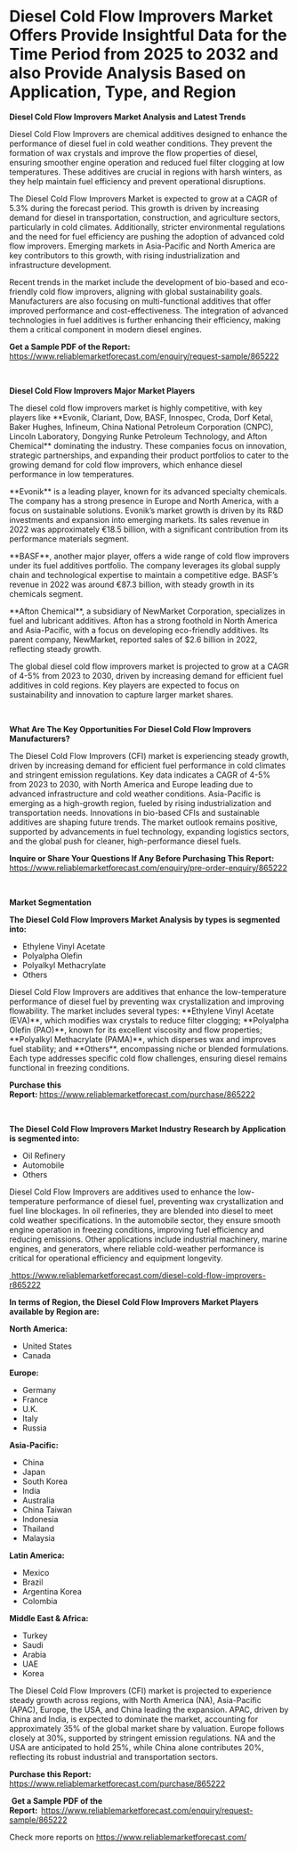 <p><h1>Diesel Cold Flow Improvers Market Offers Provide Insightful Data for the Time Period from 2025 to 2032 and also Provide Analysis Based on Application, Type, and Region</h1></p><p><strong>Diesel Cold Flow Improvers Market Analysis and Latest Trends</strong></p>
<p><p>Diesel Cold Flow Improvers are chemical additives designed to enhance the performance of diesel fuel in cold weather conditions. They prevent the formation of wax crystals and improve the flow properties of diesel, ensuring smoother engine operation and reduced fuel filter clogging at low temperatures. These additives are crucial in regions with harsh winters, as they help maintain fuel efficiency and prevent operational disruptions.</p><p>The Diesel Cold Flow Improvers Market is expected to grow at a CAGR of 5.3% during the forecast period. This growth is driven by increasing demand for diesel in transportation, construction, and agriculture sectors, particularly in cold climates. Additionally, stricter environmental regulations and the need for fuel efficiency are pushing the adoption of advanced cold flow improvers. Emerging markets in Asia-Pacific and North America are key contributors to this growth, with rising industrialization and infrastructure development.</p><p>Recent trends in the market include the development of bio-based and eco-friendly cold flow improvers, aligning with global sustainability goals. Manufacturers are also focusing on multi-functional additives that offer improved performance and cost-effectiveness. The integration of advanced technologies in fuel additives is further enhancing their efficiency, making them a critical component in modern diesel engines.</p></p>
<p><strong>Get a Sample PDF of the Report:&nbsp;</strong> <a href="https://www.reliablemarketforecast.com/enquiry/request-sample/865222?utm_campaign=2042&utm_medium=2&utm_source=Github&utm_content=ia&utm_term=26012025&utm_id=diesel-cold-flow-improvers">https://www.reliablemarketforecast.com/enquiry/request-sample/865222</a></p>
<p>&nbsp;</p>
<p><strong>Diesel Cold Flow Improvers Major Market Players</strong></p>
<p><p>The diesel cold flow improvers market is highly competitive, with key players like **Evonik, Clariant, Dow, BASF, Innospec, Croda, Dorf Ketal, Baker Hughes, Infineum, China National Petroleum Corporation (CNPC), Lincoln Laboratory, Dongying Runke Petroleum Technology, and Afton Chemical** dominating the industry. These companies focus on innovation, strategic partnerships, and expanding their product portfolios to cater to the growing demand for cold flow improvers, which enhance diesel performance in low temperatures.</p><p>**Evonik** is a leading player, known for its advanced specialty chemicals. The company has a strong presence in Europe and North America, with a focus on sustainable solutions. Evonik’s market growth is driven by its R&D investments and expansion into emerging markets. Its sales revenue in 2022 was approximately €18.5 billion, with a significant contribution from its performance materials segment.</p><p>**BASF**, another major player, offers a wide range of cold flow improvers under its fuel additives portfolio. The company leverages its global supply chain and technological expertise to maintain a competitive edge. BASF’s revenue in 2022 was around €87.3 billion, with steady growth in its chemicals segment.</p><p>**Afton Chemical**, a subsidiary of NewMarket Corporation, specializes in fuel and lubricant additives. Afton has a strong foothold in North America and Asia-Pacific, with a focus on developing eco-friendly additives. Its parent company, NewMarket, reported sales of $2.6 billion in 2022, reflecting steady growth.</p><p>The global diesel cold flow improvers market is projected to grow at a CAGR of 4-5% from 2023 to 2030, driven by increasing demand for efficient fuel additives in cold regions. Key players are expected to focus on sustainability and innovation to capture larger market shares.</p></p>
<p>&nbsp;</p>
<p><strong>What Are The Key Opportunities For Diesel Cold Flow Improvers Manufacturers?</strong></p>
<p><p>The Diesel Cold Flow Improvers (CFI) market is experiencing steady growth, driven by increasing demand for efficient fuel performance in cold climates and stringent emission regulations. Key data indicates a CAGR of 4-5% from 2023 to 2030, with North America and Europe leading due to advanced infrastructure and cold weather conditions. Asia-Pacific is emerging as a high-growth region, fueled by rising industrialization and transportation needs. Innovations in bio-based CFIs and sustainable additives are shaping future trends. The market outlook remains positive, supported by advancements in fuel technology, expanding logistics sectors, and the global push for cleaner, high-performance diesel fuels.</p></p>
<p><strong>Inquire or Share Your Questions If Any Before Purchasing This Report:</strong> <a href="https://www.reliablemarketforecast.com/enquiry/pre-order-enquiry/865222?utm_campaign=2042&utm_medium=2&utm_source=Github&utm_content=ia&utm_term=26012025&utm_id=diesel-cold-flow-improvers">https://www.reliablemarketforecast.com/enquiry/pre-order-enquiry/865222</a></p>
<p>&nbsp;</p>
<p><strong>Market Segmentation</strong></p>
<p><strong>The Diesel Cold Flow Improvers Market Analysis by types is segmented into:</strong></p>
<p><ul><li>Ethylene Vinyl Acetate</li><li>Polyalpha Olefin</li><li>Polyalkyl Methacrylate</li><li>Others</li></ul></p>
<p><p>Diesel Cold Flow Improvers are additives that enhance the low-temperature performance of diesel fuel by preventing wax crystallization and improving flowability. The market includes several types: **Ethylene Vinyl Acetate (EVA)**, which modifies wax crystals to reduce filter clogging; **Polyalpha Olefin (PAO)**, known for its excellent viscosity and flow properties; **Polyalkyl Methacrylate (PAMA)**, which disperses wax and improves fuel stability; and **Others**, encompassing niche or blended formulations. Each type addresses specific cold flow challenges, ensuring diesel remains functional in freezing conditions.</p></p>
<p><strong>Purchase this Report:&nbsp;</strong><a href="https://www.reliablemarketforecast.com/purchase/865222?utm_campaign=2042&utm_medium=2&utm_source=Github&utm_content=ia&utm_term=26012025&utm_id=diesel-cold-flow-improvers">https://www.reliablemarketforecast.com/purchase/865222</a></p>
<p>&nbsp;</p>
<p><strong>The Diesel Cold Flow Improvers Market Industry Research by Application is segmented into:</strong></p>
<p><ul><li>Oil Refinery</li><li>Automobile</li><li>Others</li></ul></p>
<p><p>Diesel Cold Flow Improvers are additives used to enhance the low-temperature performance of diesel fuel, preventing wax crystallization and fuel line blockages. In oil refineries, they are blended into diesel to meet cold weather specifications. In the automobile sector, they ensure smooth engine operation in freezing conditions, improving fuel efficiency and reducing emissions. Other applications include industrial machinery, marine engines, and generators, where reliable cold-weather performance is critical for operational efficiency and equipment longevity.</p></p>
<p><a href="https://www.reliablemarketforecast.com/diesel-cold-flow-improvers-r865222?utm_campaign=2042&utm_medium=2&utm_source=Github&utm_content=ia&utm_term=26012025&utm_id=diesel-cold-flow-improvers">&nbsp;https://www.reliablemarketforecast.com/diesel-cold-flow-improvers-r865222</a></p>
<p><strong>In terms of Region, the Diesel Cold Flow Improvers Market Players available by Region are:</strong></p>
<p>
    <p> <strong> North America: </strong>
        <ul>
            <li>United States</li>
            <li>Canada</li>
        </ul>
        </p> 
    <p> <strong> Europe: </strong>
        <ul>
            <li>Germany</li>
            <li>France</li>
            <li>U.K.</li>
            <li>Italy</li>
            <li>Russia</li>
        </ul>
        </p> 
    <p> <strong> Asia-Pacific: </strong>
        <ul>
            <li>China</li>
            <li>Japan</li>
            <li>South Korea</li>
            <li>India</li>
            <li>Australia</li>
            <li>China Taiwan</li>
            <li>Indonesia</li>
            <li>Thailand</li>
            <li>Malaysia</li>
        </ul>
        </p> 
    <p> <strong> Latin America: </strong>
        <ul>
            <li>Mexico</li>
            <li>Brazil</li>
            <li>Argentina Korea</li>
            <li>Colombia</li>
        </ul>
        </p> 
    <p> <strong> Middle East & Africa: </strong>
        <ul>
            <li>Turkey</li>
            <li>Saudi</li>
            <li>Arabia</li>
            <li>UAE</li>
            <li>Korea</li>
        </ul>
    </p>
    </p>
<p><p>The Diesel Cold Flow Improvers (CFI) market is projected to experience steady growth across regions, with North America (NA), Asia-Pacific (APAC), Europe, the USA, and China leading the expansion. APAC, driven by China and India, is expected to dominate the market, accounting for approximately 35% of the global market share by valuation. Europe follows closely at 30%, supported by stringent emission regulations. NA and the USA are anticipated to hold 25%, while China alone contributes 20%, reflecting its robust industrial and transportation sectors.</p></p>
<p><strong>Purchase this Report: </strong><a href="https://www.reliablemarketforecast.com/purchase/865222?utm_campaign=2042&utm_medium=2&utm_source=Github&utm_content=ia&utm_term=26012025&utm_id=diesel-cold-flow-improvers">https://www.reliablemarketforecast.com/purchase/865222</a></p>
<p>&nbsp;<strong>Get a Sample PDF of the Report:&nbsp;&nbsp;</strong><a href="https://www.reliablemarketforecast.com/enquiry/request-sample/865222?utm_campaign=2042&utm_medium=2&utm_source=Github&utm_content=ia&utm_term=26012025&utm_id=diesel-cold-flow-improvers">https://www.reliablemarketforecast.com/enquiry/request-sample/865222</a></p>
<p><strong></strong></p>
<p>Check more reports on <a href="https://www.reliablemarketforecast.com/?utm_campaign=2042&utm_medium=2&utm_source=Github&utm_content=ia&utm_term=26012025&utm_id=diesel-cold-flow-improvers">https://www.reliablemarketforecast.com/</a></p>